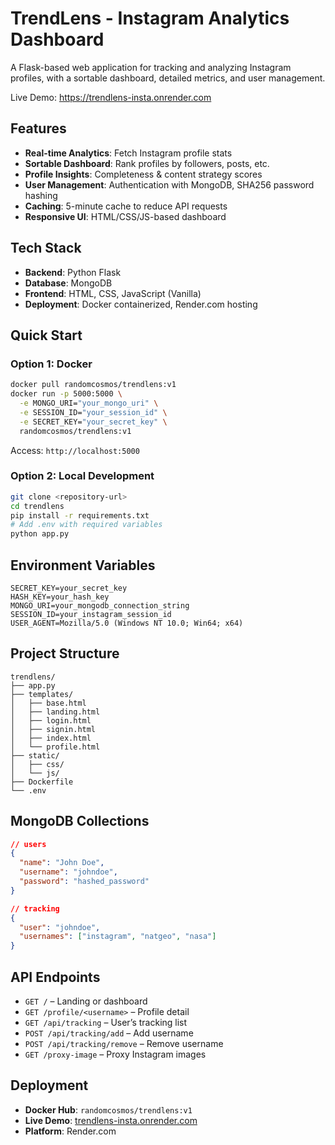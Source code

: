 # TrendLens - Instagram Analytics Dashboard

A Flask-based web application for tracking and analyzing Instagram profiles, with a sortable dashboard, detailed metrics, and user management.

Live Demo: https://trendlens-insta.onrender.com


## Features

* **Real-time Analytics**: Fetch Instagram profile stats
* **Sortable Dashboard**: Rank profiles by followers, posts, etc.
* **Profile Insights**: Completeness & content strategy scores
* **User Management**: Authentication with MongoDB, SHA256 password hashing
* **Caching**: 5-minute cache to reduce API requests
* **Responsive UI**: HTML/CSS/JS-based dashboard


## Tech Stack

* **Backend**: Python Flask
* **Database**: MongoDB
* **Frontend**: HTML, CSS, JavaScript (Vanilla)
* **Deployment**: Docker containerized, Render.com hosting


## Quick Start

### Option 1: Docker

```bash
docker pull randomcosmos/trendlens:v1
docker run -p 5000:5000 \
  -e MONGO_URI="your_mongo_uri" \
  -e SESSION_ID="your_session_id" \
  -e SECRET_KEY="your_secret_key" \
  randomcosmos/trendlens:v1
```

Access: `http://localhost:5000`

### Option 2: Local Development

```bash
git clone <repository-url>
cd trendlens
pip install -r requirements.txt
# Add .env with required variables
python app.py
```



## Environment Variables

```env
SECRET_KEY=your_secret_key
HASH_KEY=your_hash_key
MONGO_URI=your_mongodb_connection_string
SESSION_ID=your_instagram_session_id
USER_AGENT=Mozilla/5.0 (Windows NT 10.0; Win64; x64)
```



## Project Structure

```
trendlens/
├── app.py
├── templates/
│   ├── base.html
│   ├── landing.html
│   ├── login.html
│   ├── signin.html
│   ├── index.html
│   └── profile.html
├── static/
│   ├── css/
│   └── js/
├── Dockerfile
└── .env
```


## MongoDB Collections

```json
// users
{
  "name": "John Doe",
  "username": "johndoe",
  "password": "hashed_password"
}

// tracking
{
  "user": "johndoe",
  "usernames": ["instagram", "natgeo", "nasa"]
}
```

## API Endpoints

* `GET /` – Landing or dashboard
* `GET /profile/<username>` – Profile detail
* `GET /api/tracking` – User’s tracking list
* `POST /api/tracking/add` – Add username
* `POST /api/tracking/remove` – Remove username
* `GET /proxy-image` – Proxy Instagram images


## Deployment

* **Docker Hub**: `randomcosmos/trendlens:v1`
* **Live Demo**: [trendlens-insta.onrender.com](https://trendlens-insta.onrender.com)
* **Platform**: Render.com
